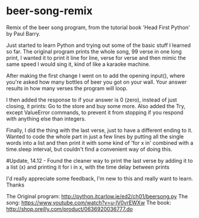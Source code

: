 # beer-song-remix
Remix of the beer song program, from the tutorial book 'Head First Python' by Paul Barry.

Just started to learn Python and trying out some of the basic stuff I learned so far. 
The original program prints the whole song, 99 verse in one long print, I wanted it to print it line for line, 
verse for verse and then mimic the same speed I would sing it, kind of like a karaoke machine.

After making the first change I went on to add the opening input(), 
where you're asked how many bottles of beer you got on your wall. Your answer results in how many verses the program will loop.

I then added the response to if your answer is 0 (zero), instead of just closing, it prints: Go to the store and buy some more.
Also added the Try, except ValueError commands, to prevent it from stopping if you respond with anything else than integers.

Finally, I did the thing with the last verse, just to have a different ending to it.
Wanted to code the whole part in just a few lines by putting all the single words into a list and then print it with some kind of 'for x in' combined with a time.sleep interval, but couldn't find a convenient way of doing this.

#Update, 14.12 - Found the cleaner way to print the last verse by adding it to a list (x) and printing it for i in x, with the time delay between prints


I'd really appreciate some feedback, I'm new to this and really want to learn. Thanks
        


The Original program: http://python.itcarlow.ie/ed2/ch01/beersong.py
The song: https://www.youtube.com/watch?v=u-lV0vrEWXw
The book: http://shop.oreilly.com/product/0636920036777.do
